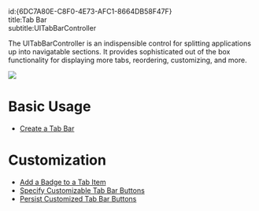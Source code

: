 id:{6DC7A80E-C8F0-4E73-AFC1-8664DB58F47F}  
title:Tab Bar  
subtitle:UITabBarController  

The UITabBarController is an indispensible control for splitting applications
up into navigatable sections. It provides sophisticated out of the box
functionality for displaying more tabs, reordering, customizing, and more.

 [ ![](Images/10.png)](Images/10.png)

 <a name="Basic_Usage" class="injected"></a>


# Basic Usage

-   [Create a Tab Bar](/recipes/ios/content_controls/tab_bar/create_a_tab_bar) 


 <a name="Customization" class="injected"></a>


# Customization

-   [Add a Badge to a Tab Item](/recipes/ios/content_controls/tab_bar/add_a_badge_to_a_tab_item) 
-   [Specify Customizable Tab Bar Buttons](/recipes/ios/content_controls/tab_bar/specify_customizable_tab_bar_buttons) 
-   [Persist Customized Tab Bar Buttons](/recipes/ios/content_controls/tab_bar/persist_customized_tab_bar_buttons)